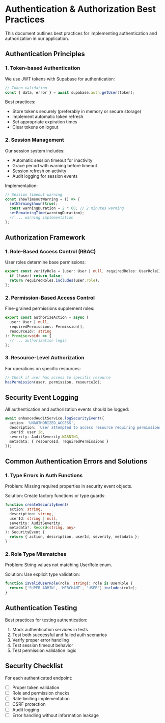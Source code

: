 
# Authentication & Authorization Best Practices

This document outlines best practices for implementing authentication and authorization in our application.

## Authentication Principles

### 1. Token-based Authentication

We use JWT tokens with Supabase for authentication:

```typescript
// Token validation
const { data, error } = await supabase.auth.getUser(token);
```

Best practices:
- Store tokens securely (preferably in memory or secure storage)
- Implement automatic token refresh
- Set appropriate expiration times
- Clear tokens on logout

### 2. Session Management

Our session system includes:
- Automatic session timeout for inactivity
- Grace period with warning before timeout
- Session refresh on activity
- Audit logging for session events

Implementation:
```typescript
// Session timeout warning
const showTimeoutWarning = () => {
  setWarningShown(true);
  const warningDuration = 2 * 60; // 2 minutes warning
  setRemainingTime(warningDuration);
  // ... warning implementation
};
```

## Authorization Framework

### 1. Role-Based Access Control (RBAC)

User roles determine base permissions:

```typescript
export const verifyRole = (user: User | null, requiredRoles: UserRole[]): boolean => {
  if (!user) return false;
  return requiredRoles.includes(user.role);
};
```

### 2. Permission-Based Access Control

Fine-grained permissions supplement roles:

```typescript
export const authorizeAction = async (
  user: User | null,
  requiredPermissions: Permission[],
  resourceId?: string
): Promise<void> => {
  // ... authorization logic
};
```

### 3. Resource-Level Authorization

For operations on specific resources:

```typescript
// Check if user has access to specific resource
hasPermission(user, permission, resourceId);
```

## Security Event Logging

All authentication and authorization events should be logged:

```typescript
await enhancedAuditService.logSecurityEvent({
  action: 'UNAUTHORIZED_ACCESS',
  description: `User attempted to access resource requiring permissions: ${permissions.join(', ')}`,
  userId: user.id,
  severity: AuditSeverity.WARNING,
  metadata: { resourceId, requiredPermissions }
});
```

## Common Authentication Errors and Solutions

### 1. Type Errors in Auth Functions

Problem: Missing required properties in security event objects.

Solution: Create factory functions or type guards:

```typescript
function createSecurityEvent(
  action: string,
  description: string,
  userId: string | null,
  severity: AuditSeverity,
  metadata?: Record<string, any>
): SecurityEvent {
  return { action, description, userId, severity, metadata };
}
```

### 2. Role Type Mismatches

Problem: String values not matching UserRole enum.

Solution: Use explicit type validation:

```typescript
function isValidUserRole(role: string): role is UserRole {
  return ['SUPER_ADMIN', 'MERCHANT', 'USER'].includes(role);
}
```

## Authentication Testing

Best practices for testing authentication:

1. Mock authentication services in tests
2. Test both successful and failed auth scenarios
3. Verify proper error handling
4. Test session timeout behavior
5. Test permission validation logic

## Security Checklist

For each authenticated endpoint:

- [ ] Proper token validation
- [ ] Role and permission checks
- [ ] Rate limiting implementation
- [ ] CSRF protection
- [ ] Audit logging
- [ ] Error handling without information leakage
